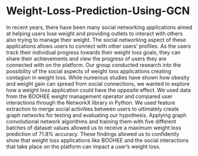 # Weight-Loss-Prediction-Using-GCN
In recent years, there have been many social networking applications aimed at helping users lose weight and providing outlets to interact with others also trying to manage their weight. The social networking aspect of these applications allows users to connect with other users’ profiles. As the users track their individual progress towards their weight loss goals, they can share their achievements and view the progress of users they are connected with on the platform. Our group conducted research into the possibility of the social aspects of weight loss applications creating contagion in weight loss. While numerous studies have shown how obesity and weight gain can spread from social connections, we wanted to explore how a weight loss application could have the opposite effect. We used data from the BOOHEE weight management operator and compared user interactions through the NetworkX library in Python. We used feature extraction to merge social activities between users to ultimately create graph networks for testing and evaluating our hypothesis. Applying graph convolutional network algorithms and training them with five different batches of dataset values allowed us to receive a maximum weight loss prediction of 71.8% accuracy. These findings allowed us to confidently show that weight loss applications like BOOHEE and the social interactions that take place on the platform can impact a user’s weight loss.
